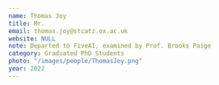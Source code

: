 ```yaml
---
name: Thomas Joy
title: Mr.
email: thomas.joy@stcatz.ox.ac.uk
website: NULL
note: Departed to FiveAI, examined by Prof. Brooks Paige
category: Graduated PhD Students
photo: "/images/people/ThomasJoy.png"
year: 2022
---
```

